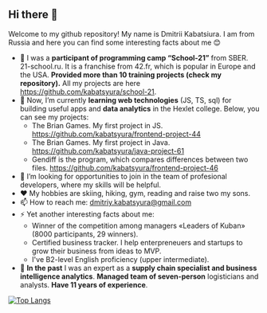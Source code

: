 ## Hi there 👋

Welcome to my github repository! My name is Dmitrii Kabatsiura. I am from Russia and here you can find some interesting facts about me 😊

- 🚀 I was a **participant of programming camp “School-21”** from SBER. 21-school.ru. It is a franchise from 42.fr, which is popular in Europe and the USA. **Provided more than 10 training projects (check my repository).** All my projects are here https://github.com/kabatsyura/school-21.
- 🌱 Now, I’m currently **learning web technologies** (JS, TS, sql) for building useful apps and **data analytics** in the Hexlet college. Below, you can see my projects:
  + The Brian Games. My first project in JS. https://github.com/kabatsyura/frontend-project-44
  + The Brian Games. My first project in Java. https://github.com/kabatsyura/java-project-61
  + Gendiff is the program, which compares differences between two files. https://github.com/kabatsyura/frontend-project-46
- 👯 I’m looking for opportunities to join in the team of profesional developers, where my skills will be helpful.
- ❤️ My hobbies are skiing, hiking, gym, reading and raise two my sons.
- 📫 How to reach me: dmitriy.kabatsyura@gmail.com
- ⚡ Yet another interesting facts about me:
  + Winner of the competition among managers «Leaders of Kuban» (8000 participants, 29 winners).
  + Certified business tracker. I help enterpreneuers and startups to grow their business from ideas to MVP.
  + I've B2-level English proficiency (upper intermediate).
- 🏬 **In the past** I was an expert as a **supply chain specialist and business intelligence analytics**. **Managed team of seven-person** logisticians and analysts. **Have 11 years of experience**.

[![Top Langs](https://github-readme-stats.vercel.app/api/top-langs/?username=kabatsyura&layout=compact)](https://github.com/kabatsyura/github-readme-stats)
